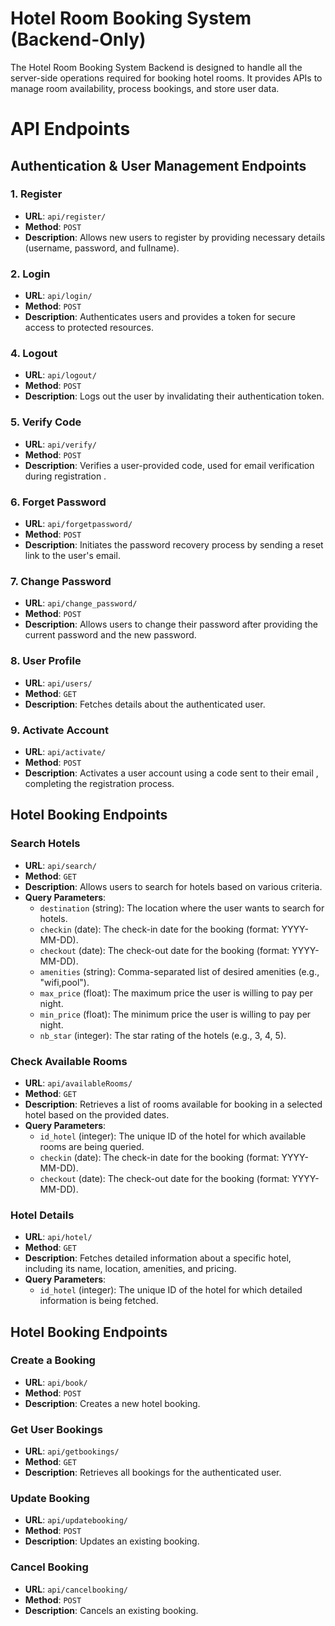 # Hotel Room Booking System (Backend-Only)
The Hotel Room Booking System Backend is designed to handle all the server-side operations required for booking hotel rooms. It provides APIs to manage room availability, process bookings, and store user data.

# API Endpoints

## Authentication & User Management Endpoints

### 1. Register
- **URL**: `api/register/`
- **Method**: `POST`
- **Description**: Allows new users to register by providing necessary details (username, password, and fullname).

### 2. Login
- **URL**: `api/login/`
- **Method**: `POST`
- **Description**: Authenticates users and provides a token for secure access to protected resources.


### 4. Logout
- **URL**: `api/logout/`
- **Method**: `POST`
- **Description**: Logs out the user by invalidating their authentication token.

### 5. Verify Code
- **URL**: `api/verify/`
- **Method**: `POST`
- **Description**: Verifies a user-provided code, used for email verification during registration .

### 6. Forget Password
- **URL**: `api/forgetpassword/`
- **Method**: `POST`
- **Description**: Initiates the password recovery process by sending a reset link to the user's email.

### 7. Change Password
- **URL**: `api/change_password/`
- **Method**: `POST`
- **Description**: Allows users to change their password after providing the current password and the new password.

### 8. User Profile
- **URL**: `api/users/`
- **Method**: `GET`
- **Description**: Fetches details about the authenticated user.

### 9. Activate Account
- **URL**: `api/activate/`
- **Method**: `POST`
- **Description**: Activates a user account using a code sent to their email , completing the registration process.

## Hotel Booking Endpoints

### Search Hotels
- **URL**: `api/search/`
- **Method**: `GET`
- **Description**: Allows users to search for hotels based on various criteria.
- **Query Parameters**:
  - `destination` (string): The location where the user wants to search for hotels.
  - `checkin` (date): The check-in date for the booking (format: YYYY-MM-DD).
  - `checkout` (date): The check-out date for the booking (format: YYYY-MM-DD).
  - `amenities` (string): Comma-separated list of desired amenities (e.g., "wifi,pool").
  - `max_price` (float): The maximum price the user is willing to pay per night.
  - `min_price` (float): The minimum price the user is willing to pay per night.
  - `nb_star` (integer): The star rating of the hotels (e.g., 3, 4, 5).

### Check Available Rooms
- **URL**: `api/availableRooms/`
- **Method**: `GET`
- **Description**: Retrieves a list of rooms available for booking in a selected hotel based on the provided dates.
- **Query Parameters**:
  - `id_hotel` (integer): The unique ID of the hotel for which available rooms are being queried.
  - `checkin` (date): The check-in date for the booking (format: YYYY-MM-DD).
  - `checkout` (date): The check-out date for the booking (format: YYYY-MM-DD).

### Hotel Details
- **URL**: `api/hotel/`
- **Method**: `GET`
- **Description**: Fetches detailed information about a specific hotel, including its name, location, amenities, and pricing.
- **Query Parameters**:
  - `id_hotel` (integer): The unique ID of the hotel for which detailed information is being fetched.


## Hotel Booking Endpoints    
 
### Create a Booking
- **URL**: `api/book/`
- **Method**: `POST`
- **Description**: Creates a new hotel booking.

### Get User Bookings
- **URL**: `api/getbookings/`
- **Method**: `GET`
- **Description**: Retrieves all bookings for the authenticated user.

### Update Booking
- **URL**: `api/updatebooking/`
- **Method**: `POST`
- **Description**: Updates an existing booking.

### Cancel Booking
- **URL**: `api/cancelbooking/`
- **Method**: `POST`
- **Description**: Cancels an existing booking.


  


